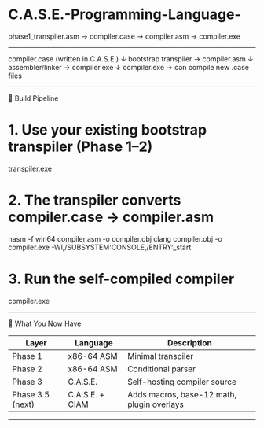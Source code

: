 # C.A.S.E.-Programming-Language-

phase1_transpiler.asm → compiler.case → compiler.asm → compiler.exe

-----

compiler.case (written in C.A.S.E.)
  ↓
bootstrap transpiler → compiler.asm
  ↓
assembler/linker → compiler.exe
  ↓
compiler.exe → can compile new .case files

-----

🧱 Build Pipeline

# 1. Use your existing bootstrap transpiler (Phase 1–2)
transpiler.exe

# 2. The transpiler converts compiler.case → compiler.asm
nasm -f win64 compiler.asm -o compiler.obj
clang compiler.obj -o compiler.exe -Wl,/SUBSYSTEM:CONSOLE,/ENTRY:_start

# 3. Run the self-compiled compiler
compiler.exe

-----

🧬 What You Now Have

| Layer            | Language        | Description                                |
| ---------------- | --------------- | ------------------------------------------ |
| Phase 1          | x86-64 ASM      | Minimal transpiler                         |
| Phase 2          | x86-64 ASM      | Conditional parser                         |
| Phase 3          | C.A.S.E.        | Self-hosting compiler source               |
| Phase 3.5 (next) | C.A.S.E. + CIAM | Adds macros, base-12 math, plugin overlays |

-----

